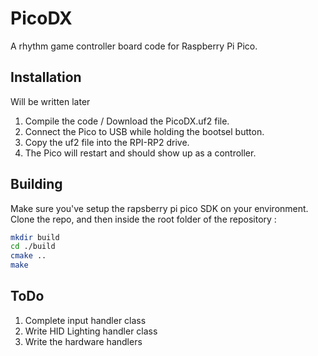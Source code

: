 # PicoDX

A rhythm game controller board code for Raspberry Pi Pico.


## Installation
Will be written later

1. Compile the code / Download the PicoDX.uf2 file.
2. Connect the Pico to USB while holding the bootsel button.
3. Copy the uf2 file into the RPI-RP2 drive.
4. The Pico will restart and should show up as a controller.

## Building
Make sure you've setup the rapsberry pi pico SDK on your environment. Clone the repo, and then inside the root folder of the repository :

``` bash
mkdir build
cd ./build
cmake ..
make
```


## ToDo
1. Complete input handler class
2. Write HID Lighting handler class
3. Write the hardware handlers